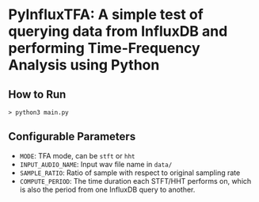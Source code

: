 # PyInfluxTFA: A simple test of querying data from InfluxDB and performing Time-Frequency Analysis using Python

## How to Run

```
> python3 main.py
```

## Configurable Parameters

* `MODE`: TFA mode, can be `stft` or `hht`
* `INPUT_AUDIO_NAME`: Input wav file name in `data/`
* `SAMPLE_RATIO`: Ratio of sample with respect to original sampling rate
* `COMPUTE_PERIOD`: The time duration each STFT/HHT performs on, which is also the period from one InfluxDB query to another.